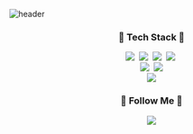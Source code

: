 <!--Reference: https://github.com/kyechan99/capsule-render?tab=readme-ov-file-->
![header](https://capsule-render.vercel.app/api?type=slice&color=timeGradient&height=160&section=header&text=Hi!%20I'm%20Minkyu!&fontAlign=50&fontAlignY=70&fontSize=90&fontColor=B2BEB5)


<h3 align="center">🚀 Tech Stack 🚀</h3>
<p align="center">
  <img src="https://img.shields.io/badge/Python-3766AB?style=flat-square&logo=Python&logoColor=white"/></a>&nbsp 
  <img src="https://img.shields.io/badge/R-276DC3?style=flat-square&logo=R&logoColor=white"/></a>&nbsp 
  <img src="https://img.shields.io/badge/PostgreSQL-4169E1?style=flat-square&logo=PostgreSQL&logoColor=white"/></a>&nbsp 
  <img src="https://img.shields.io/badge/MySQL-00000F?style=flat-square&logo=mysql&logoColor=white"/></a>&nbsp 
  <br>
  <img src="https://img.shields.io/badge/Java-ED8B00?style=flat-square&logo=openjdk&logoColor=white"/></a>&nbsp 
  <img src="https://img.shields.io/badge/Flutter-02569B?style=flat-square&logo=Flutter&logoColor=white"/></a>
  <br>
  <img src="https://img.shields.io/badge/Microsoft_Excel-217346?style=flat-square&logo=microsoft-excel&logoColor=white"/></a>
</p>

<h3 align="center">🌈 Follow Me 🌈</h3>
<p align="center">
  <a href="https://www.instagram.com/hye_inisfree/"><img src="https://img.shields.io/badge/Instagram-E4405F?style=flat-square&logo=Instagram&logoColor=white&link=https://www.instagram.com/inckimq/"/></a>
</p>
